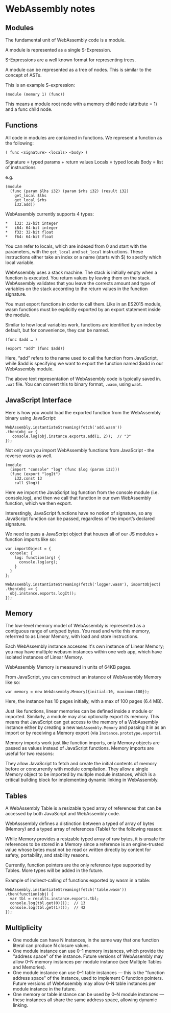 # WebAssembly notes

## Modules

The fundamental unit of WebAssembly code is a module.

A module is represented as a single S-Expression.

S-Expressions are a well known format for representing trees.

A module can be represented as a tree of nodes. This is similar to the concept of ASTs.

This is an example S-expression:

`(module (memory 1) (func))`

This means a module root node with a memory child node (attribute = 1) and a func child node.

## Functions

All code in modules are contained in functions. We represent a function as the following:

`( func <signature> <locals> <body> )`

Signature = typed params + return values
Locals = typed locals
Body = list of instructions

e.g.

```
(module
  (func (param $lhs i32) (param $rhs i32) (result i32)
    get_local $lhs
    get_local $rhs
    i32.add))
```

WebAssembly currently supports 4 types:

	*	i32: 32-bit integer
	*	i64: 64-bit integer
	*	f32: 32-bit float
	*	f64: 64-bit float

You can refer to locals, which are indexed from 0 and start with the parameters, with the `get_local` and `set_local` instructions. These instructions either take an index or a name (starts with $) to specify which local variable.

WebAssembly uses a stack machine. The stack is initially empty when a function is executed. You return values by leaving them on the stack. WebAssembly validates that you leave the corrects amount and type of variables on the stack according to the return values in the function signature.

You must export functions in order to call them. Like in an ES2015 module, wasm functions must be explicitly exported by an export statement inside the module.

Similar to how local variables work, functions are identified by an index by default, but for convenience, they can be named.

`(func $add … )`

`(export "add" (func $add))`

Here, “add” refers to the name used to call the function from JavaScript, while $add is specifying we want to export the function named $add in our WebAssembly module.

The above text representation of WebAssembly code is typically saved in. `.wat` file. You can convert this to binary format, `.wasm`, using `wabt`.

## JavaScript Interface

Here is how you would load the exported function from the WebAssembly binary using JavaScript:

```
WebAssembly.instantiateStreaming(fetch('add.wasm'))
.then(obj => {
   console.log(obj.instance.exports.add(1, 2));  // "3"
});
```

Not only can you import WebAssembly functions from JavaScript - the reverse works as well.

```
(module
  (import "console" "log" (func $log (param i32)))
  (func (export "logIt")
    i32.const 13
    call $log))
```

Here we import the JavaScript log function from the console module (i.e. console.log), and then we call that function in our own WebAssembly function, which we then export.

Interestingly, JavaScript functions have no notion of signature, so any JavaScript function can be passed, regardless of the import’s declared signature.

We need to pass a JavaScript object that houses all of our JS modules + function imports like so:

```
var importObject = {
  console: {
    log: function(arg) {
      console.log(arg);
    }
  }
};

WebAssembly.instantiateStreaming(fetch('logger.wasm'), importObject)
.then(obj => {
  obj.instance.exports.logIt();
});

```
## Memory

The low-level memory model of WebAssembly is represented as a contiguous range of untyped bytes. You read and write this memory, referrred to as Linear Memory, with load and store instructions.

Each WebAssembly instance accesses it's own instance of Linear Memory; you may have multiple webasm instances within one web app, which have isolated instances of Linear Memory.

WebAssembly Memory is measured in units of 64KB pages.

From JavaScript, you can construct an instance of WebAssembly Memory like so:

`var memory = new WebAssembly.Memory({initial:10, maximum:100});`

Here, the instance has 10 pages initially, with a max of 100 pages (6.4 MB).

Just like functions, linear memories can be defined inside a module or imported. Similarly, a module may also optionally export its memory. This means that JavaScript can get access to the memory of a WebAssembly instance either by creating a new `WebAssembly.Memory` and passing it in as an import or by receiving a Memory export (via `Instance.prototype.exports`).

Memory imports work just like function imports, only Memory objects are passed as values instead of JavaScript functions. Memory imports are useful for two reasons:

They allow JavaScript to fetch and create the initial contents of memory before or concurrently with module compilation.
They allow a single Memory object to be imported by multiple module instances, which is a critical building block for implementing dynamic linking in WebAssembly.

## Tables

A WebAssembly Table is a resizable typed array of references that can be accessed by both JavaScript and WebAssembly code.

WebAsssembly defines a distinction between a typed of array of bytes (Memory) and a typed array of references (Table) for the following reason:

While Memory provides a resizable typed array of raw bytes, it is unsafe for references to be stored in a Memory since a reference is an engine-trusted value whose bytes must not be read or written directly by content for safety, portability, and stability reasons.

Currently, function pointers are the only reference type supported by Tables. More types will be added in the future.

Example of indirect-calling of functions exported by wasm in a table:

```
WebAssembly.instantiateStreaming(fetch('table.wasm'))
.then(function(obj) {
  var tbl = results.instance.exports.tbl;
  console.log(tbl.get(0)());  // 13
  console.log(tbl.get(1)());  // 42
});
```

## Multiplicity

* One module can have N Instances, in the same way that one function literal can produce N closure values.
* One module instance can use 0–1 memory instances, which provide the "address space" of the instance. Future versions of WebAssembly may allow 0–N memory instances per module instance (see Multiple Tables and Memories).
* One module instance can use 0–1 table instances — this is the "function address space" of the instance, used to implement C function pointers. Future versions of WebAssembly may allow 0–N table instances per module instance in the future.
* One memory or table instance can be used by 0–N module instances — these instances all share the same address space, allowing dynamic linking.
